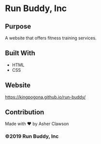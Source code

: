 # Run Buddy, Inc

## Purpose
A website that offers fitness training services.

## Built With
* HTML
* CSS

## Website
https://kingpogona.github.io/run-buddy/

## Contribution
Made with ❤️ by Asher Clawson

### ©️2019 Run Buddy, Inc 
